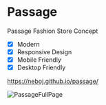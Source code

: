 # Passage

Passage Fashion Store Concept 

- [x] Modern
- [x] Responsive Design
- [x] Mobile Friendly
- [x] Desktop Friendly

https://neboj.github.io/passage/

![PassageFullPage](https://user-images.githubusercontent.com/23150870/115378817-3d15ae80-a1d1-11eb-9ed8-377d02e82f10.png)
